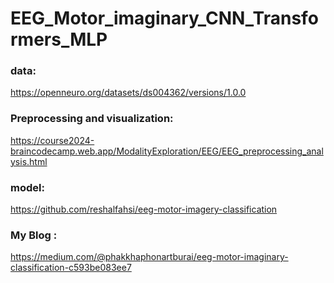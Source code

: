 # EEG_Motor_imaginary_CNN_Transformers_MLP
### data: 
https://openneuro.org/datasets/ds004362/versions/1.0.0 
### Preprocessing and visualization: 
https://course2024-braincodecamp.web.app/ModalityExploration/EEG/EEG_preprocessing_analysis.html 
### model:
https://github.com/reshalfahsi/eeg-motor-imagery-classification
### My Blog :
https://medium.com/@phakkhaphonartburai/eeg-motor-imaginary-classification-c593be083ee7

